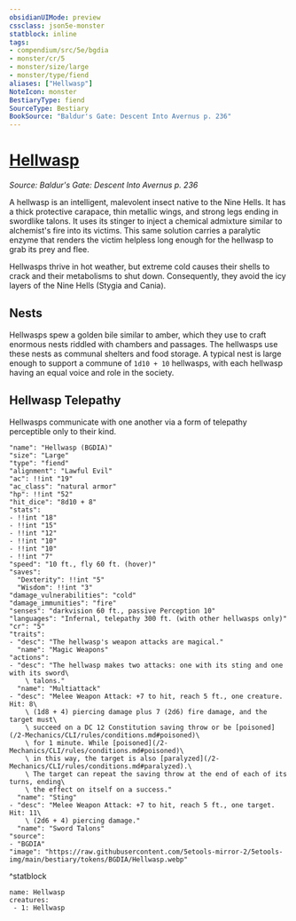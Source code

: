 ```yaml
---
obsidianUIMode: preview
cssclass: json5e-monster
statblock: inline
tags:
- compendium/src/5e/bgdia
- monster/cr/5
- monster/size/large
- monster/type/fiend
aliases: ["Hellwasp"]
NoteIcon: monster
BestiaryType: fiend
SourceType: Bestiary
BookSource: "Baldur's Gate: Descent Into Avernus p. 236"
---
```

# [Hellwasp](2-Mechanics/CLI/bestiary/fiend/hellwasp-bgdia.md)
*Source: Baldur's Gate: Descent Into Avernus p. 236*  

A hellwasp is an intelligent, malevolent insect native to the Nine Hells. It has a thick protective carapace, thin metallic wings, and strong legs ending in swordlike talons. It uses its stinger to inject a chemical admixture similar to alchemist's fire into its victims. This same solution carries a paralytic enzyme that renders the victim helpless long enough for the hellwasp to grab its prey and flee.

Hellwasps thrive in hot weather, but extreme cold causes their shells to crack and their metabolisms to shut down. Consequently, they avoid the icy layers of the Nine Hells (Stygia and Cania).

## Nests

Hellwasps spew a golden bile similar to amber, which they use to craft enormous nests riddled with chambers and passages. The hellwasps use these nests as communal shelters and food storage. A typical nest is large enough to support a commune of `1d10 + 10` hellwasps, with each hellwasp having an equal voice and role in the society.

## Hellwasp Telepathy

Hellwasps communicate with one another via a form of telepathy perceptible only to their kind.

```statblock
"name": "Hellwasp (BGDIA)"
"size": "Large"
"type": "fiend"
"alignment": "Lawful Evil"
"ac": !!int "19"
"ac_class": "natural armor"
"hp": !!int "52"
"hit_dice": "8d10 + 8"
"stats":
- !!int "18"
- !!int "15"
- !!int "12"
- !!int "10"
- !!int "10"
- !!int "7"
"speed": "10 ft., fly 60 ft. (hover)"
"saves":
  "Dexterity": !!int "5"
  "Wisdom": !!int "3"
"damage_vulnerabilities": "cold"
"damage_immunities": "fire"
"senses": "darkvision 60 ft., passive Perception 10"
"languages": "Infernal, telepathy 300 ft. (with other hellwasps only)"
"cr": "5"
"traits":
- "desc": "The hellwasp's weapon attacks are magical."
  "name": "Magic Weapons"
"actions":
- "desc": "The hellwasp makes two attacks: one with its sting and one with its sword\
    \ talons."
  "name": "Multiattack"
- "desc": "Melee Weapon Attack: +7 to hit, reach 5 ft., one creature. Hit: 8\
    \ (1d8 + 4) piercing damage plus 7 (2d6) fire damage, and the target must\
    \ succeed on a DC 12 Constitution saving throw or be [poisoned](/2-Mechanics/CLI/rules/conditions.md#poisoned)\
    \ for 1 minute. While [poisoned](/2-Mechanics/CLI/rules/conditions.md#poisoned)\
    \ in this way, the target is also [paralyzed](/2-Mechanics/CLI/rules/conditions.md#paralyzed).\
    \ The target can repeat the saving throw at the end of each of its turns, ending\
    \ the effect on itself on a success."
  "name": "Sting"
- "desc": "Melee Weapon Attack: +7 to hit, reach 5 ft., one target. Hit: 11\
    \ (2d6 + 4) piercing damage."
  "name": "Sword Talons"
"source":
- "BGDIA"
"image": "https://raw.githubusercontent.com/5etools-mirror-2/5etools-img/main/bestiary/tokens/BGDIA/Hellwasp.webp"
```
^statblock

```encounter-table
name: Hellwasp
creatures:
 - 1: Hellwasp
```
